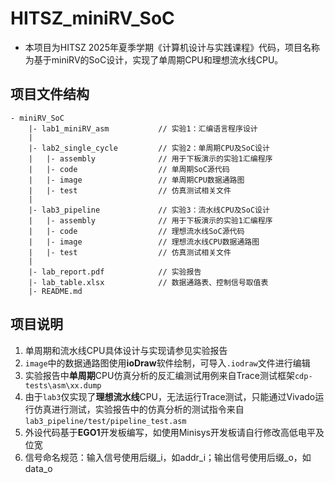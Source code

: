 # HITSZ_miniRV_SoC
- 本项目为HITSZ 2025年夏季学期《计算机设计与实践课程》代码，项目名称为基于miniRV的SoC设计，实现了单周期CPU和理想流水线CPU。

## 项目文件结构
```
- miniRV_SoC
    |- lab1_miniRV_asm           // 实验1：汇编语言程序设计
    |
    |- lab2_single_cycle         // 实验2：单周期CPU及SoC设计
    |   |- assembly              // 用于下板演示的实验1汇编程序
    |   |- code                  // 单周期SoC源代码
    |   |- image                 // 单周期CPU数据通路图
    |   |- test                  // 仿真测试相关文件
    |
    |- lab3_pipeline             // 实验3：流水线CPU及SoC设计
    |   |- assembly              // 用于下板演示的实验1汇编程序
    |   |- code                  // 理想流水线SoC源代码
    |   |- image                 // 理想流水线CPU数据通路图
    |   |- test                  // 仿真测试相关文件
    |
    |- lab_report.pdf            // 实验报告
    |- lab_table.xlsx            // 数据通路表、控制信号取值表
    |- README.md

```
## 项目说明
1. 单周期和流水线CPU具体设计与实现请参见实验报告
2. `image`中的数据通路图使用**ioDraw**软件绘制，可导入`.iodraw`文件进行编辑
3. 实验报告中**单周期**CPU仿真分析的反汇编测试用例来自Trace测试框架`cdp-tests\asm\xx.dump`
4. 由于`lab3`仅实现了**理想流水线**CPU，无法运行Trace测试，只能通过Vivado运行仿真进行测试，实验报告中的仿真分析的测试指令来自`lab3_pipeline/test/pipeline_test.asm`
5. 外设代码基于**EGO1**开发板编写，如使用Minisys开发板请自行修改高低电平及位宽
6. 信号命名规范：输入信号使用后缀_i，如addr_i；输出信号使用后缀_o，如data_o